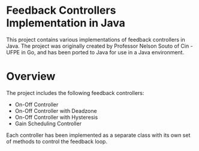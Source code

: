 # Feedback Controllers Implementation in Java
This project contains various implementations of feedback controllers in Java. The project was originally created by Professor Nelson Souto of Cin - UFPE in Go, and has been ported to Java for use in a Java environment.

# Overview
The project includes the following feedback controllers:

- On-Off Controller
- On-Off Controller with Deadzone
- On-Off Controller with Hysteresis
- Gain Scheduling Controller

Each controller has been implemented as a separate class with its own set of methods to control the feedback loop.
